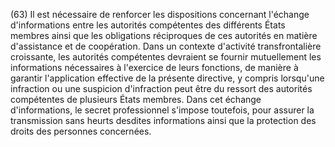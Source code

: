 (63) Il est nécessaire de renforcer les dispositions concernant l'échange d'informations entre les autorités compétentes des différents États membres ainsi que les obligations réciproques de ces autorités en matière d'assistance et de coopération. Dans un contexte d'activité transfrontalière croissante, les autorités compétentes devraient se fournir mutuellement les informations nécessaires à l'exercice de leurs fonctions, de manière à garantir l'application effective de la présente directive, y compris lorsqu'une infraction ou une suspicion d'infraction peut être du ressort des autorités compétentes de plusieurs États membres. Dans cet échange d'informations, le secret professionnel s'impose toutefois, pour assurer la transmission sans heurts desdites informations ainsi que la protection des droits des personnes concernées.